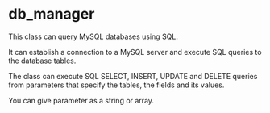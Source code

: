 # db_manager
This class can query MySQL databases using SQL.

It can establish a connection to a MySQL server and execute SQL queries to the database tables.

The class can execute SQL SELECT, INSERT, UPDATE and DELETE queries from parameters that specify the tables, the fields and its values.

You can give parameter as a string or array.
